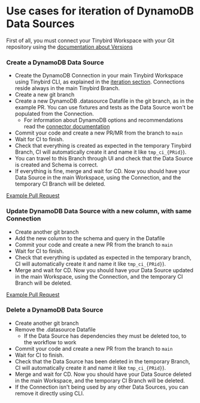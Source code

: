 # Use cases for iteration of DynamoDB Data Sources

First of all, you must connect your Tinybird Workspace with your Git repository using the [documentation about Versions](https://www.tinybird.co/docs/production/working-with-version-control#connect-your-workspace-to-git-from-the-cli) 

### Create a DynamoDB Data Source 

- Create the DynamoDB Connection in your main Tinybird Workspace using Tinybird CLI, as explained in the [iteration section](https://www.tinybird.co/docs/ingest/dynamodb). Connections reside always in the main Tinybird Branch.
- Create a new git branch 
- Create a new DynamoDB .datasource Datafile in the git branch, as in the example PR. You can use fixtures and tests as the Data Source won't be populated from the Connection.
  - For information about DynamoDB options and recommendations read the [connector documentation](https://www.tinybird.co/docs/ingest/dynamodb)
- Commit your code and create a new PR/MR from the branch to `main` 
- Wait for CI to finish.
- Check that everything is created as expected in the temporary Tinybird Branch, CI will automatically create it and name it like `tmp_ci_{PRid}`).
- You can travel to this Branch through UI and check that the Data Source is created and Schema is correct.
- If everything is fine, merge and wait for CD. Now you should have your Data Source in the main Workspace, using the Connection, and the temporary CI Branch will be deleted.

[Example Pull Request](https://github.com/tinybirdco/use-case-examples/pull/364)


### Update DynamoDB Data Source with a new column, with same Connection

- Create another git branch
- Add the new column to the schema and query in the Datafile
- Commit your code and create a new PR from the branch to `main`
- Wait for CI to finish.
- Check that everything is updated as expected in the temporary branch, CI will automatically create it and name it like `tmp_ci_{PRid}`).
- Merge and wait for CD. Now you should have your Data Source updated in the main Workspace, using the Connection, and the temporary CI Branch will be deleted.

[Example Pull Request](https://github.com/tinybirdco/use-case-examples/pull/365)

### Delete a DynamoDB Data Source

- Create another git branch
- Remove the .datasource Datafile
  - If the Data Source has dependencies they must be deleted too, to the workflow to work
- Commit your code and create a new PR from the branch to `main`
- Wait for CI to finish.
- Check that the Data Source has been deleted in the temporary Branch, CI will automatically create it and name it like `tmp_ci_{PRid}`).
- Merge and wait for CD. Now you should have your Data Source deleted in the main Workspace, and the temporary CI Branch will be deleted.
- If the Connection isn't being used by any other Data Sources, you can remove it directly using CLI.

